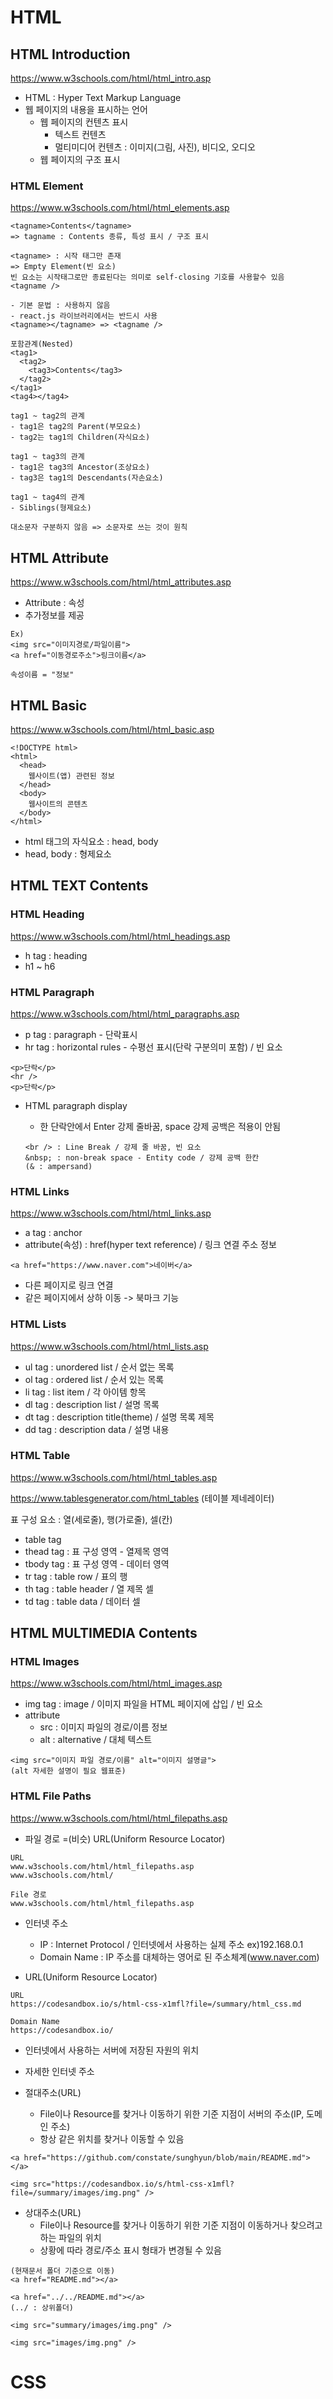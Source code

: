 # HTML

## HTML Introduction

https://www.w3schools.com/html/html_intro.asp

- HTML : Hyper Text Markup Language
- 웹 페이지의 내용을 표시하는 언어
  - 웹 페이지의 컨텐츠 표시
    - 텍스트 컨텐츠
    - 멀티미디어 컨텐츠 : 이미지(그림, 사진), 비디오, 오디오
  - 웹 페이지의 구조 표시

### HTML Element

https://www.w3schools.com/html/html_elements.asp

```
<tagname>Contents</tagname>
=> tagname : Contents 종류, 특성 표시 / 구조 표시

<tagname> : 시작 태그만 존재
=> Empty Element(빈 요소)
빈 요소는 시작태그로만 종료된다는 의미로 self-closing 기호를 사용할수 있음
<tagname />

- 기본 문법 : 사용하지 않음
- react.js 라이브러리에서는 반드시 사용
<tagname></tagname> => <tagname />

포함관계(Nested)
<tag1>
  <tag2>
    <tag3>Contents</tag3>
  </tag2>
</tag1>
<tag4></tag4>

tag1 ~ tag2의 관계
- tag1은 tag2의 Parent(부모요소)
- tag2는 tag1의 Children(자식요소)

tag1 ~ tag3의 관계
- tag1은 tag3의 Ancestor(조상요소)
- tag3은 tag1의 Descendants(자손요소)

tag1 ~ tag4의 관계
- Siblings(형제요소)

대소문자 구분하지 않음 => 소문자로 쓰는 것이 원칙
```

## HTML Attribute

https://www.w3schools.com/html/html_attributes.asp

- Attribute : 속성
- 추가정보를 제공

```
Ex)
<img src="이미지경로/파일이름">
<a href="이동경로주소">링크이름</a>

속성이름 = "정보"
```

## HTML Basic

https://www.w3schools.com/html/html_basic.asp

```
<!DOCTYPE html>
<html>
  <head>
    웹사이트(앱) 관련된 정보
  </head>
  <body>
    웹사이트의 콘텐츠
  </body>
</html>
```

- html 태그의 자식요소 : head, body
- head, body : 형제요소

## HTML TEXT Contents

### HTML Heading

https://www.w3schools.com/html/html_headings.asp

- h tag : heading
- h1 ~ h6

### HTML Paragraph

https://www.w3schools.com/html/html_paragraphs.asp

- p tag : paragraph - 단락표시
- hr tag : horizontal rules - 수평선 표시(단락 구분의미 포함) / 빈 요소

```
<p>단락</p>
<hr />
<p>단락</p>
```

- HTML paragraph display

  - 한 단락안에서 Enter 강제 줄바꿈, space 강제 공백은 적용이 안됨

  ```
  <br /> : Line Break / 강제 줄 바꿈, 빈 요소
  &nbsp; : non-break space - Entity code / 강제 공백 한칸
  (& : ampersand)

  ```

### HTML Links

https://www.w3schools.com/html/html_links.asp

- a tag : anchor
- attribute(속성) : href(hyper text reference) / 링크 연결 주소 정보

```
<a href="https://www.naver.com">네이버</a>
```

- 다른 페이지로 링크 연결
- 같은 페이지에서 상하 이동 -> 북마크 기능

### HTML Lists

https://www.w3schools.com/html/html_lists.asp

- ul tag : unordered list / 순서 없는 목록
- ol tag : ordered list / 순서 있는 목록
- li tag : list item / 각 아이템 항목
- dl tag : description list / 설명 목록
- dt tag : description title(theme) / 설명 목록 제목
- dd tag : description data / 설명 내용

### HTML Table

https://www.w3schools.com/html/html_tables.asp

https://www.tablesgenerator.com/html_tables
(테이블 제네레이터)

표 구성 요소 : 열(세로줄), 행(가로줄), 셀(칸)

- table tag
- thead tag : 표 구성 영역 - 열제목 영역
- tbody tag : 표 구성 영역 - 데이터 영역
- tr tag : table row / 표의 행
- th tag : table header / 열 제목 셀
- td tag : table data / 데이터 셀

## HTML MULTIMEDIA Contents

### HTML Images

https://www.w3schools.com/html/html_images.asp

- img tag : image / 이미지 파일을 HTML 페이지에 삽입 / 빈 요소
- attribute
  - src : 이미지 파일의 경로/이름 정보
  - alt : alternative / 대체 텍스트

```
<img src="이미지 파일 경로/이름" alt="이미지 설명글">
(alt 자세한 설명이 필요 웹표준)
```

### HTML File Paths

https://www.w3schools.com/html/html_filepaths.asp

- 파일 경로 =(비슷) URL(Uniform Resource Locator)

```
URL
www.w3schools.com/html/html_filepaths.asp
www.w3schools.com/html/

File 경로
www.w3schools.com/html/html_filepaths.asp
```

- 인터넷 주소

  - IP : Internet Protocol / 인터넷에서 사용하는 실제 주소 ex)192.168.0.1
  - Domain Name : IP 주소를 대체하는 영어로 된 주소체계(www.naver.com)

- URL(Uniform Resource Locator)

```
URL
https://codesandbox.io/s/html-css-x1mfl?file=/summary/html_css.md

Domain Name
https://codesandbox.io/
```

- 인터넷에서 사용하는 서버에 저장된 자원의 위치
- 자세한 인터넷 주소

- 절대주소(URL)
  - File이나 Resource를 찾거나 이동하기 위한 기준 지점이 서버의 주소(IP, 도메인 주소)
  - 항상 같은 위치를 찾거나 이동할 수 있음

```
<a href="https://github.com/constate/sunghyun/blob/main/README.md"></a>

<img src="https://codesandbox.io/s/html-css-x1mfl?file=/summary/images/img.png" />
```

- 상대주소(URL)
  - File이나 Resource를 찾거나 이동하기 위한 기준 지점이 이동하거나 찾으려고 하는 파일의 위치
  - 상황에 따라 경로/주소 표시 형태가 변경될 수 있음

```
(현재문서 폴더 기준으로 이동)
<a href="README.md"></a>

<a href="../../README.md"></a>
(../ : 상위폴더)

<img src="summary/images/img.png" />

<img src="images/img.png" />
```

# CSS
